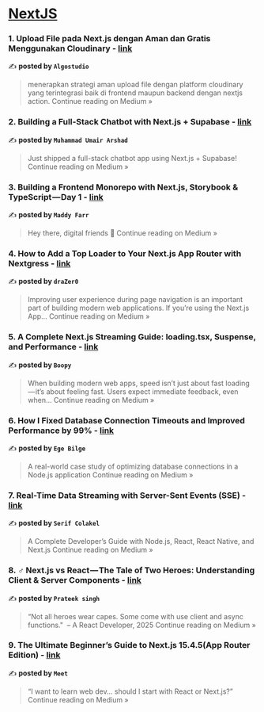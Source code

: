 
<h1><a href=https://medium.com/tag/nextjs/recommended target="_blank" rel="noopener noreferrer">NextJS</a></h1>
<h3>1. Upload File pada Next.js dengan Aman dan Gratis Menggunakan Cloudinary - <a href="https://medium.com/@algo.studio/upload-file-pada-next-js-dengan-aman-dan-gratis-menggunakan-cloudinary-f4045f5daa26?source=rss------nextjs-5" target="_blank" rel="noopener noreferrer">link</a></h3>

✍️ **posted by `Algostudio`**

<blockquote>menerapkan strategi aman upload file dengan platform cloudinary yang terintegrasi baik di frontend maupun backend dengan nextjs action.
Continue reading on Medium »</blockquote>

<h3>2. Building a Full-Stack Chatbot with Next.js + Supabase - <a href="https://medium.com/@umairarshad-dev/building-a-full-stack-chatbot-with-next-js-supabase-59c199d95cea?source=rss------nextjs-5" target="_blank" rel="noopener noreferrer">link</a></h3>

✍️ **posted by `Muhammad Umair Arshad`**

<blockquote>Just shipped a full-stack chatbot app using Next.js + Supabase!
Continue reading on Medium »</blockquote>

<h3>3.  Building a Frontend Monorepo with Next.js, Storybook & TypeScript — Day 1 - <a href="https://medium.com/@mad-about-software/building-a-frontend-monorepo-with-next-js-storybook-typescript-day-1-3435c2f03a5e?source=rss------nextjs-5" target="_blank" rel="noopener noreferrer">link</a></h3>

✍️ **posted by `Maddy Farr`**

<blockquote>Hey there, digital friends 👋
Continue reading on Medium »</blockquote>

<h3>4. How to Add a Top Loader to Your Next.js App Router with Nextgress - <a href="https://medium.com/@drazer0/how-to-add-a-top-loader-to-your-next-js-app-router-with-nextgress-0039a504671a?source=rss------nextjs-5" target="_blank" rel="noopener noreferrer">link</a></h3>

✍️ **posted by `draZer0`**

<blockquote>Improving user experience during page navigation is an important part of building modern web applications. If you’re using the Next.js App…
Continue reading on Medium »</blockquote>

<h3>5. A Complete Next.js Streaming Guide: loading.tsx, Suspense, and Performance - <a href="https://medium.com/@aalbertini95_90842/a-complete-next-js-streaming-guide-loading-tsx-suspense-and-performance-c0979bc47896?source=rss------nextjs-5" target="_blank" rel="noopener noreferrer">link</a></h3>

✍️ **posted by `Boopy`**

<blockquote>When building modern web apps, speed isn’t just about fast loading — it’s about feeling fast. Users expect immediate feedback, even when…
Continue reading on Medium »</blockquote>

<h3>6. How I Fixed Database Connection Timeouts and Improved Performance by 99% - <a href="https://egebilge.medium.com/how-i-fixed-database-connection-timeouts-and-improved-performance-by-99-82e6745f9f3f?source=rss------nextjs-5" target="_blank" rel="noopener noreferrer">link</a></h3>

✍️ **posted by `Ege Bilge`**

<blockquote>A real-world case study of optimizing database connections in a Node.js application
Continue reading on Medium »</blockquote>

<h3>7.  Real-Time Data Streaming with Server-Sent Events (SSE) - <a href="https://medium.com/@serifcolakel/real-time-data-streaming-with-server-sent-events-sse-9424c933e094?source=rss------nextjs-5" target="_blank" rel="noopener noreferrer">link</a></h3>

✍️ **posted by `Serif Colakel`**

<blockquote>A Complete Developer’s Guide with Node.js, React, React Native, and Next.js
Continue reading on Medium »</blockquote>

<h3>8. ‍♂️ Next.js vs React — The Tale of Two Heroes: Understanding Client & Server Components - <a href="https://medium.com/@prateeksinghbais90/%EF%B8%8F-next-js-vs-react-the-tale-of-two-heroes-understanding-client-server-components-b217ba83378f?source=rss------nextjs-5" target="_blank" rel="noopener noreferrer">link</a></h3>

✍️ **posted by `Prateek singh`**

<blockquote>“Not all heroes wear capes. Some come with use client and async functions."
 – A React Developer, 2025
Continue reading on Medium »</blockquote>

<h3>9. The Ultimate Beginner’s Guide to Next.js 15.4.5(App Router Edition) - <a href="https://meetpan1048.medium.com/the-ultimate-beginners-guide-to-next-js-15-4-5-app-router-edition-206d8d67e3db?source=rss------nextjs-5" target="_blank" rel="noopener noreferrer">link</a></h3>

✍️ **posted by `Meet`**

<blockquote>“I want to learn web dev… should I start with React or Next.js?”
Continue reading on Medium »</blockquote>


